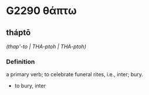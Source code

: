 # G2290 θάπτω

## tháptō

_(thap'-to | THA-ptoh | THA-ptoh)_

### Definition

a primary verb; to celebrate funeral rites, i.e., inter; bury.

- to bury, inter

